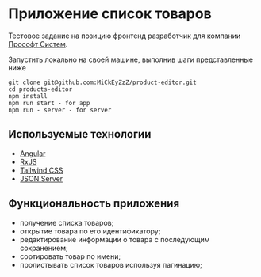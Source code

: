 # Приложение список товаров

Тестовое задание на позицию фронтенд разработчик для компании [Прософт Систем](https://prosoftsystems.ru/).

Запустить локально на своей машине, выполнив шаги представленные ниже

```
git clone git@github.com:MiCkEyZzZ/product-editor.git
cd products-editor
npm install
npm run start - for app
npm run - server - for server
```

## Используемые технологии

* [Angular](https://angular.io/)
* [RxJS](https://rxjs.dev/)
* [Tailwind CSS](https://tailwindcss.com/)
* [JSON Server](https://github.com/typicode/json-server)

## Функциональность приложения

* получение списка товаров;
* открытие товара по его идентификатору;
* редактирование информации о товара с последующим сохранением;
* сортировать товар по имени;
* пролистывать список товаров используя пагинацию;
